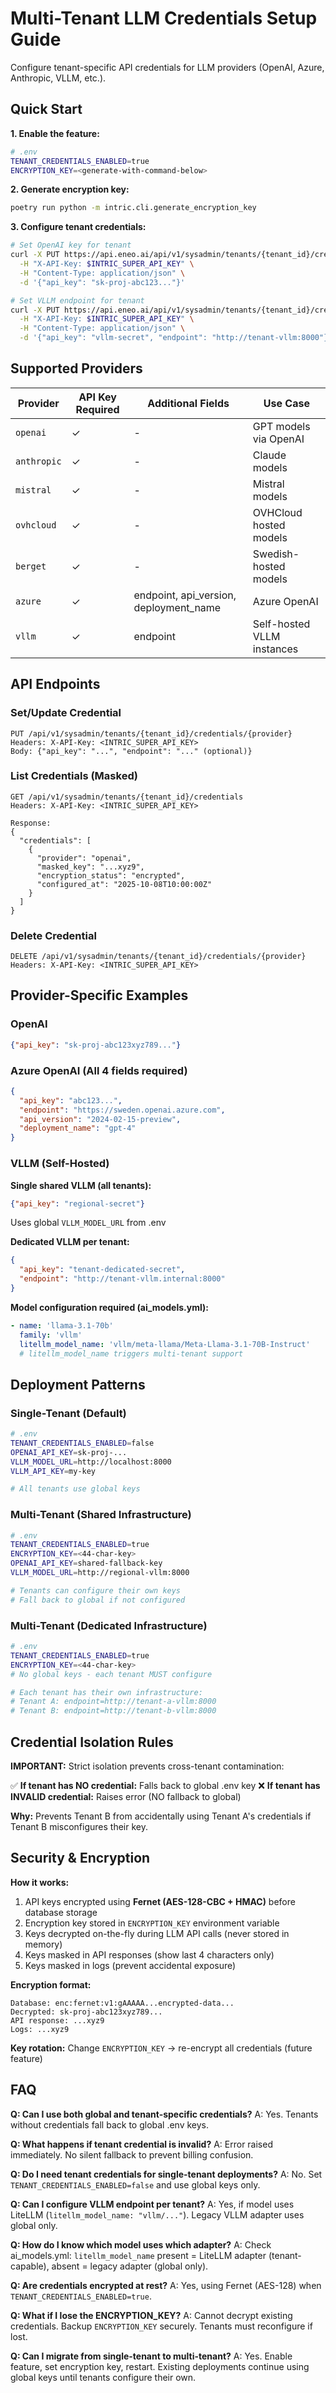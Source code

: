 # Multi-Tenant LLM Credentials Setup Guide

Configure tenant-specific API credentials for LLM providers (OpenAI, Azure, Anthropic, VLLM, etc.).

## Quick Start

**1. Enable the feature:**
```bash
# .env
TENANT_CREDENTIALS_ENABLED=true
ENCRYPTION_KEY=<generate-with-command-below>
```

**2. Generate encryption key:**
```bash
poetry run python -m intric.cli.generate_encryption_key
```

**3. Configure tenant credentials:**
```bash
# Set OpenAI key for tenant
curl -X PUT https://api.eneo.ai/api/v1/sysadmin/tenants/{tenant_id}/credentials/openai \
  -H "X-API-Key: $INTRIC_SUPER_API_KEY" \
  -H "Content-Type: application/json" \
  -d '{"api_key": "sk-proj-abc123..."}'

# Set VLLM endpoint for tenant
curl -X PUT https://api.eneo.ai/api/v1/sysadmin/tenants/{tenant_id}/credentials/vllm \
  -H "X-API-Key: $INTRIC_SUPER_API_KEY" \
  -H "Content-Type: application/json" \
  -d '{"api_key": "vllm-secret", "endpoint": "http://tenant-vllm:8000"}'
```

## Supported Providers

| Provider | API Key Required | Additional Fields | Use Case |
|----------|------------------|-------------------|----------|
| `openai` | ✓ | - | GPT models via OpenAI |
| `anthropic` | ✓ | - | Claude models |
| `mistral` | ✓ | - | Mistral models |
| `ovhcloud` | ✓ | - | OVHCloud hosted models |
| `berget` | ✓ | - | Swedish-hosted models |
| `azure` | ✓ | endpoint, api_version, deployment_name | Azure OpenAI |
| `vllm` | ✓ | endpoint | Self-hosted VLLM instances |

## API Endpoints

### Set/Update Credential
```http
PUT /api/v1/sysadmin/tenants/{tenant_id}/credentials/{provider}
Headers: X-API-Key: <INTRIC_SUPER_API_KEY>
Body: {"api_key": "...", "endpoint": "..." (optional)}
```

### List Credentials (Masked)
```http
GET /api/v1/sysadmin/tenants/{tenant_id}/credentials
Headers: X-API-Key: <INTRIC_SUPER_API_KEY>

Response:
{
  "credentials": [
    {
      "provider": "openai",
      "masked_key": "...xyz9",
      "encryption_status": "encrypted",
      "configured_at": "2025-10-08T10:00:00Z"
    }
  ]
}
```

### Delete Credential
```http
DELETE /api/v1/sysadmin/tenants/{tenant_id}/credentials/{provider}
Headers: X-API-Key: <INTRIC_SUPER_API_KEY>
```

## Provider-Specific Examples

### OpenAI
```json
{"api_key": "sk-proj-abc123xyz789..."}
```

### Azure OpenAI (All 4 fields required)
```json
{
  "api_key": "abc123...",
  "endpoint": "https://sweden.openai.azure.com",
  "api_version": "2024-02-15-preview",
  "deployment_name": "gpt-4"
}
```

### VLLM (Self-Hosted)

**Single shared VLLM (all tenants):**
```json
{"api_key": "regional-secret"}
```
Uses global `VLLM_MODEL_URL` from .env

**Dedicated VLLM per tenant:**
```json
{
  "api_key": "tenant-dedicated-secret",
  "endpoint": "http://tenant-vllm.internal:8000"
}
```

**Model configuration required (ai_models.yml):**
```yaml
- name: 'llama-3.1-70b'
  family: 'vllm'
  litellm_model_name: 'vllm/meta-llama/Meta-Llama-3.1-70B-Instruct'
  # litellm_model_name triggers multi-tenant support
```

## Deployment Patterns

### Single-Tenant (Default)
```bash
# .env
TENANT_CREDENTIALS_ENABLED=false
OPENAI_API_KEY=sk-proj-...
VLLM_MODEL_URL=http://localhost:8000
VLLM_API_KEY=my-key

# All tenants use global keys
```

### Multi-Tenant (Shared Infrastructure)
```bash
# .env
TENANT_CREDENTIALS_ENABLED=true
ENCRYPTION_KEY=<44-char-key>
OPENAI_API_KEY=shared-fallback-key
VLLM_MODEL_URL=http://regional-vllm:8000

# Tenants can configure their own keys
# Fall back to global if not configured
```

### Multi-Tenant (Dedicated Infrastructure)
```bash
# .env
TENANT_CREDENTIALS_ENABLED=true
ENCRYPTION_KEY=<44-char-key>
# No global keys - each tenant MUST configure

# Each tenant has their own infrastructure:
# Tenant A: endpoint=http://tenant-a-vllm:8000
# Tenant B: endpoint=http://tenant-b-vllm:8000
```

## Credential Isolation Rules

**IMPORTANT:** Strict isolation prevents cross-tenant contamination:

✅ **If tenant has NO credential:** Falls back to global .env key
❌ **If tenant has INVALID credential:** Raises error (NO fallback to global)

**Why:** Prevents Tenant B from accidentally using Tenant A's credentials if Tenant B misconfigures their key.

## Security & Encryption

**How it works:**
1. API keys encrypted using **Fernet (AES-128-CBC + HMAC)** before database storage
2. Encryption key stored in `ENCRYPTION_KEY` environment variable
3. Keys decrypted on-the-fly during LLM API calls (never stored in memory)
4. Keys masked in API responses (show last 4 characters only)
5. Keys masked in logs (prevent accidental exposure)

**Encryption format:**
```
Database: enc:fernet:v1:gAAAAA...encrypted-data...
Decrypted: sk-proj-abc123xyz789...
API response: ...xyz9
Logs: ...xyz9
```

**Key rotation:** Change `ENCRYPTION_KEY` → re-encrypt all credentials (future feature)

## FAQ

**Q: Can I use both global and tenant-specific credentials?**
A: Yes. Tenants without credentials fall back to global .env keys.

**Q: What happens if tenant credential is invalid?**
A: Error raised immediately. No silent fallback to prevent billing confusion.

**Q: Do I need tenant credentials for single-tenant deployments?**
A: No. Set `TENANT_CREDENTIALS_ENABLED=false` and use global keys only.

**Q: Can I configure VLLM endpoint per tenant?**
A: Yes, if model uses LiteLLM (`litellm_model_name: "vllm/..."`). Legacy VLLM adapter uses global only.

**Q: How do I know which model uses which adapter?**
A: Check ai_models.yml: `litellm_model_name` present = LiteLLM adapter (tenant-capable), absent = legacy adapter (global only).

**Q: Are credentials encrypted at rest?**
A: Yes, using Fernet (AES-128) when `TENANT_CREDENTIALS_ENABLED=true`.

**Q: What if I lose the ENCRYPTION_KEY?**
A: Cannot decrypt existing credentials. Backup `ENCRYPTION_KEY` securely. Tenants must reconfigure if lost.

**Q: Can I migrate from single-tenant to multi-tenant?**
A: Yes. Enable feature, set encryption key, restart. Existing deployments continue using global keys until tenants configure their own.
